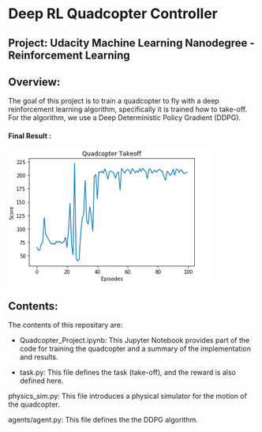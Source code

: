 # Deep RL Quadcopter Controller
## Project: Udacity Machine Learning Nanodegree - Reinforcement Learning 
## Overview: 
The goal of this project is to train a quadcopter to fly with a deep reinforcement learning algorithm, specifically it is trained how to take-off. For the algorithm, we use a Deep Deterministic Policy Gradient (DDPG).
#### Final Result :
![Final Reward-Episode Graph](image/final_result.png)
## Contents:
The contents of this repositary are:

* Quadcopter_Project.ipynb: This Jupyter Notebook provides part of the code for training the quadcopter and a summary of the implementation and results.

* task.py: This file defines the task (take-off), and the reward is also defined here.

physics_sim.py: This file introduces a physical simulator for the motion of the quadcopter.

agents/agent.py: This file defines the the DDPG algorithm.
